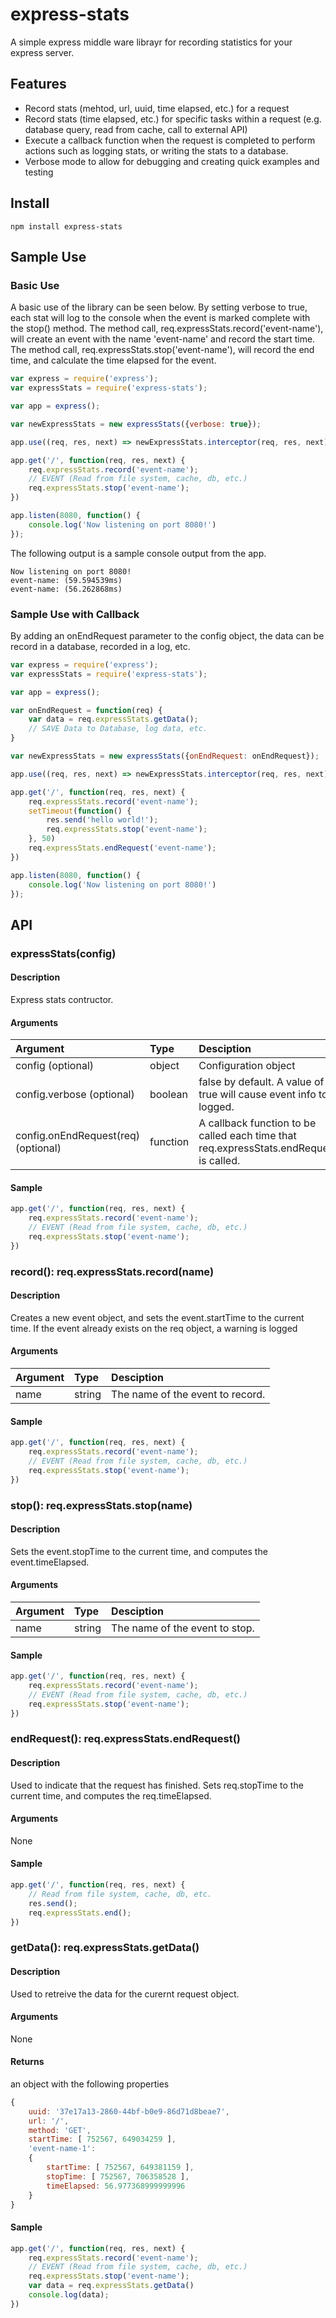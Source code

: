 # express-stats
A simple express middle ware librayr for recording statistics for your express server. 

## Features
- Record stats (mehtod, url, uuid, time elapsed, etc.) for a request
- Record stats (time elapsed, etc.) for specific tasks within a request (e.g. database query, read from cache, call to external API)
- Execute a callback function when the request is completed to perform actions such as logging stats, or writing the stats to a database.
- Verbose mode to allow for debugging and creating quick examples and testing

## Install
```
npm install express-stats
```

## Sample Use
### Basic Use
A basic use of the library can be seen below. By setting verbose to true, each stat will log to the console when the event is marked complete with the stop() method. The method call, req.expressStats.record('event-name'), will create an event with the name 'event-name' and record the start time. The method call, req.expressStats.stop('event-name'), will record the end time, and calculate the time elapsed for the event.

```javascript
var express = require('express');
var expressStats = require('express-stats');

var app = express();

var newExpressStats = new expressStats({verbose: true});

app.use((req, res, next) => newExpressStats.interceptor(req, res, next));

app.get('/', function(req, res, next) {
    req.expressStats.record('event-name');
    // EVENT (Read from file system, cache, db, etc.)
    req.expressStats.stop('event-name');
})

app.listen(8080, function() {
    console.log('Now listening on port 8080!')
});
```

The following output is a sample console output from the app.
```
Now listening on port 8080!
event-name: (59.594539ms)
event-name: (56.262868ms)
```

### Sample Use with Callback
By adding an onEndRequest parameter to the config object, the data can be record in a database, recorded in a log, etc.
```javascript
var express = require('express');
var expressStats = require('express-stats');

var app = express();

var onEndRequest = function(req) {
    var data = req.expressStats.getData();
    // SAVE Data to Database, log data, etc.
}

var newExpressStats = new expressStats({onEndRequest: onEndRequest});

app.use((req, res, next) => newExpressStats.interceptor(req, res, next));

app.get('/', function(req, res, next) {
    req.expressStats.record('event-name');
    setTimeout(function() {
        res.send('hello world!');
        req.expressStats.stop('event-name');
    }, 50)
    req.expressStats.endRequest('event-name');
})

app.listen(8080, function() {
    console.log('Now listening on port 8080!')
});
```

## API

### expressStats(config)
#### Description
Express stats contructor.
#### Arguments
| Argument                           | Type          | Desciption                                                           |
|:---------------------------------- |:------------- |:-------------------------------------------------------------------- |
| config (optional)                  | object        | Configuration object                                                 |
| config.verbose (optional)          | boolean       | false by default. A value of true will cause event info to be logged.|
| config.onEndRequest(req) (optional)| function      | A callback function to be called each time that req.expressStats.endRequest() is called.|
#### Sample
```javascript
app.get('/', function(req, res, next) {
    req.expressStats.record('event-name');
    // EVENT (Read from file system, cache, db, etc.)
    req.expressStats.stop('event-name');
})
```

### record(): req.expressStats.record(name)
#### Description
Creates a new event object, and sets the event.startTime to the current time. If the event already exists on the req object, a warning is logged
#### Arguments
| Argument         | Type          | Desciption                               |
|:---------------- |:------------- |:---------------------------------------- |
| name             | string        | The name of the event to record.         |
#### Sample
```javascript
app.get('/', function(req, res, next) {
    req.expressStats.record('event-name');
    // EVENT (Read from file system, cache, db, etc.)
    req.expressStats.stop('event-name');
})
```

### stop(): req.expressStats.stop(name)
#### Description
Sets the event.stopTime to the current time, and computes the event.timeElapsed. 
#### Arguments
| Argument         | Type          | Desciption                               |
|:---------------- |:------------- |:---------------------------------------- |
| name             | string        | The name of the event to stop.           |
#### Sample
```javascript
app.get('/', function(req, res, next) {
    req.expressStats.record('event-name');
    // EVENT (Read from file system, cache, db, etc.)
    req.expressStats.stop('event-name');
})
```

### endRequest(): req.expressStats.endRequest()
#### Description
Used to indicate that the request has finished. Sets req.stopTime to the current time, and computes the req.timeElapsed.
#### Arguments
None
#### Sample
```javascript
app.get('/', function(req, res, next) {
    // Read from file system, cache, db, etc.
    res.send();
    req.expressStats.end();
})
```

### getData(): req.expressStats.getData()
#### Description
Used to retreive the data for the curernt request object.
#### Arguments
None
#### Returns
an object with the following properties
```javascript
{ 
    uuid: '37e17a13-2860-44bf-b0e9-86d71d8beae7',
    url: '/',
    method: 'GET',
    startTime: [ 752567, 649034259 ],
    'event-name-1':
    { 
        startTime: [ 752567, 649381159 ],
        stopTime: [ 752567, 706358528 ],
        timeElapsed: 56.977368999999996 
    } 
}
```
#### Sample
```javascript
app.get('/', function(req, res, next) {
    req.expressStats.record('event-name');
    // EVENT (Read from file system, cache, db, etc.)
    req.expressStats.stop('event-name');
    var data = req.expressStats.getData()
    console.log(data);
})
```
